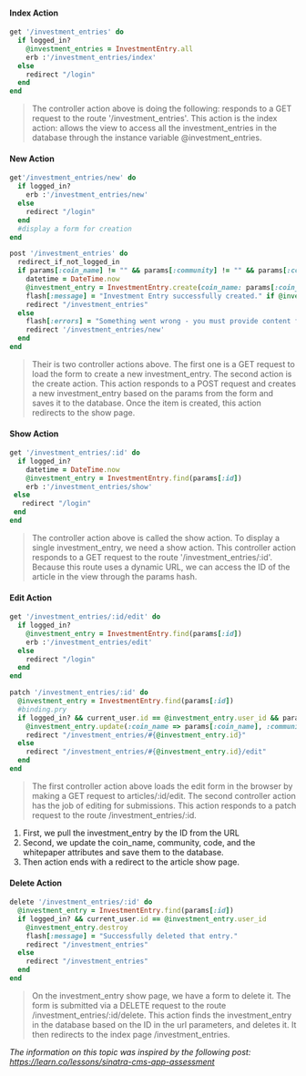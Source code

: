 
#### Index Action ####
```ruby
get '/investment_entries' do
  if logged_in?
    @investment_entries = InvestmentEntry.all
    erb :'/investment_entries/index'
  else
    redirect "/login"
  end
end
```


> The controller action above is doing the following:
responds to a GET request to the route '/investment_entries'.
This action is the index action: allows the view to access all the investment_entries in the database through the instance variable @investment_entries.


#### New Action ####
```ruby
get'/investment_entries/new' do
  if logged_in?
    erb :'/investment_entries/new'
  else
    redirect "/login"
  end
  #display a form for creation
end

post '/investment_entries' do
  redirect_if_not_logged_in
  if params[:coin_name] != "" && params[:community] != "" && params[:code] != "" && params[:whitepaper] != "" && params[:user_id] != "" && params[:date] != ""
    datetime = DateTime.now
    @investment_entry = InvestmentEntry.create(coin_name: params[:coin_name], community: params[:community], code: params[:code], whitepaper: params[:whitepaper], user_id: current_user.id, date: datetime)
    flash[:message] = "Investment Entry successfully created." if @investment_entry.id
    redirect "/investment_entries"
  else
    flash[:errors] = "Something went wrong - you must provide content for your entry."
    redirect '/investment_entries/new'
  end
end
```
> Their is two controller actions above. The first one is a GET request to load the form to create a new investment_entry. The second action is the create action. This action responds to a POST request and creates a new investment_entry based on the params from the form and saves it to the database. Once the item is created, this action redirects to the show page.

#### Show Action ####
```ruby
get '/investment_entries/:id' do
  if logged_in?
    datetime = DateTime.now
    @investment_entry = InvestmentEntry.find(params[:id])
    erb :'/investment_entries/show'
 else
   redirect "/login"
 end
end
```
> The controller action above is called the show action. To display a single investment_entry, we need a show action. This controller action responds to a GET request to the route '/investment_entries/:id'. Because this route uses a dynamic URL, we can access the ID of the article in the view through the params hash.

#### Edit Action ####
```ruby
get '/investment_entries/:id/edit' do
  if logged_in?
    @investment_entry = InvestmentEntry.find(params[:id])
    erb :'/investment_entries/edit'
  else
    redirect "/login"
  end
end

patch '/investment_entries/:id' do
  @investment_entry = InvestmentEntry.find(params[:id])
  #binding.pry
  if logged_in? && current_user.id == @investment_entry.user_id && params[:coin_name] != "" && params[:community] != "" && params[:code] != "" && params[:whitepaper] != ""
    @investment_entry.update(:coin_name => params[:coin_name], :community => params[:community], :code => params[:code], :whitepaper => params[:whitepaper])#, user_id: current_user.id, date: datetime)
    redirect "/investment_entries/#{@investment_entry.id}"
  else
    redirect "/investment_entries/#{@investment_entry.id}/edit"
  end
end
```

> The first controller action above loads the edit form in the browser by making a GET request to articles/:id/edit.
The second controller action has the job of editing for submissions. This action responds to a patch request to the route
/investment_entries/:id.
1. First, we pull the investment_entry by the ID from the URL
2. Second, we update the coin_name, community, code, and the whitepaper attributes and save them to the database.
3. Then action ends with a redirect to the article show page.

#### Delete Action ####
```ruby
delete '/investment_entries/:id' do
  @investment_entry = InvestmentEntry.find(params[:id])
  if logged_in? && current_user.id == @investment_entry.user_id
    @investment_entry.destroy
    flash[:message] = "Successfully deleted that entry."
    redirect "/investment_entries"
  else
    redirect "/investment_entries"
  end
end
```

> On the investment_entry show page, we have a form to delete it. The form is submitted via a DELETE request to the route
/investment_entries/:id/delete. This action finds the investment_entry in the database based on the ID in the url parameters, and deletes it. It then redirects to the index page
/investment_entries.


*The information on this topic was inspired by the following post: https://learn.co/lessons/sinatra-cms-app-assessment*
